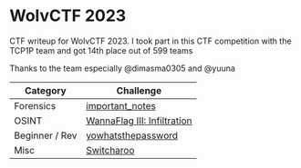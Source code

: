 # WolvCTF 2023
CTF writeup for WolvCTF 2023. I took part in this CTF competition with the TCP1P team and got 14th place out of 599 teams

Thanks to the team especially @dimasma0305 and @yuuna

| Category | Challenge |
| --- | --- |
| Forensics | [important_notes](/WolvCTF%202023/important_notes/)
| OSINT | [WannaFlag III: Infiltration](/WolvCTF%202023/WannaFlag%20III%20Infiltration/)
| Beginner / Rev | [yowhatsthepassword](/WolvCTF%202023/yowhatsthepassword/)
| Misc | [Switcharoo](/WolvCTF%202023/Switcharoo/)